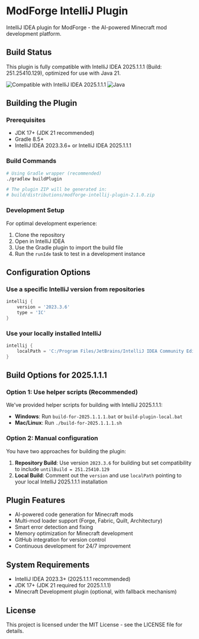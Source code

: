 # ModForge IntelliJ Plugin

IntelliJ IDEA plugin for ModForge - the AI-powered Minecraft mod development platform.

## Build Status

This plugin is fully compatible with IntelliJ IDEA 2025.1.1.1 (Build: 251.25410.129), optimized for use with Java 21.

![Compatible with IntelliJ IDEA 2025.1.1.1](https://img.shields.io/badge/IntelliJ_IDEA-2025.1.1.1-blue)
![Java](https://img.shields.io/badge/Java-21-orange)

## Building the Plugin

### Prerequisites

- JDK 17+ (JDK 21 recommended)
- Gradle 8.5+
- IntelliJ IDEA 2023.3.6+ or IntelliJ IDEA 2025.1.1.1

### Build Commands

```bash
# Using Gradle wrapper (recommended)
./gradlew buildPlugin

# The plugin ZIP will be generated in:
# build/distributions/modforge-intellij-plugin-2.1.0.zip
```

### Development Setup

For optimal development experience:

1. Clone the repository
2. Open in IntelliJ IDEA
3. Use the Gradle plugin to import the build file
4. Run the `runIde` task to test in a development instance

## Configuration Options

### Use a specific IntelliJ version from repositories

```groovy
intellij {
    version = '2023.3.6'
    type = 'IC'
}
```

### Use your locally installed IntelliJ

```groovy
intellij {
    localPath = 'C:/Program Files/JetBrains/IntelliJ IDEA Community Edition 2025.1.1.1'
}
```

## Build Options for 2025.1.1.1

### Option 1: Use helper scripts (Recommended)

We've provided helper scripts for building with IntelliJ 2025.1.1.1:

- **Windows**: Run `build-for-2025.1.1.1.bat` or `build-plugin-local.bat`
- **Mac/Linux**: Run `./build-for-2025.1.1.1.sh`

### Option 2: Manual configuration

You have two approaches for building the plugin:

1. **Repository Build**: Use version `2023.3.6` for building but set compatibility to include `untilBuild = 251.25410.129`
2. **Local Build**: Comment out the `version` and use `localPath` pointing to your local IntelliJ 2025.1.1.1 installation

## Plugin Features

- AI-powered code generation for Minecraft mods
- Multi-mod loader support (Forge, Fabric, Quilt, Architectury)
- Smart error detection and fixing
- Memory optimization for Minecraft development
- GitHub integration for version control
- Continuous development for 24/7 improvement

## System Requirements

- IntelliJ IDEA 2023.3+ (2025.1.1.1 recommended)
- JDK 17+ (JDK 21 required for 2025.1.1.1)
- Minecraft Development plugin (optional, with fallback mechanism)

## License

This project is licensed under the MIT License - see the LICENSE file for details.
